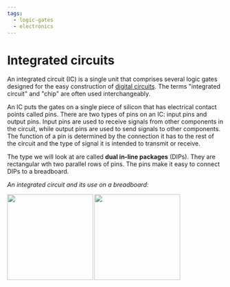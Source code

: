 ```yaml
---
tags:
  - logic-gates
  - electronics
---
```


# Integrated circuits

An integrated circuit (IC) is a single unit that comprises several logic gates
designed for the easy construction of
[digital circuits](Digital_circuits.md).
The terms "integrated circuit" and "chip" are often used interchangeably.

An IC puts the gates on a single piece of silicon that has electrical contact
points called pins. There are two types of pins on an IC: input pins and output
pins. Input pins are used to receive signals from other components in the
circuit, while output pins are used to send signals to other components. The
function of a pin is determined by the connection it has to the rest of the
circuit and the type of signal it is intended to transmit or receive.

The type we will look at are called **dual in-line packages** (DIPs). They are
rectangular wth two parallel rows of pins. The pins make it easy to connect DIPs
to a breadboard.

_An integrated circuit and its use on a breadboard:_

<img align="left" width="200" src="/home/thomas/repos/computer_science/img/integrated-circuit.jpeg">
<img  width="200" src="/home/thomas/repos/computer_science/img/breadboard-DIP.jpg">
